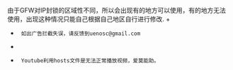   由于GFW对IP封锁的区域性不同，所以会出现有的地方可以使用，有的地方无法使用，出现这种情况只能自己根据自己地区自行进行修改.
+	   
+	   如出广告拦截失误，请反馈到uenosc@gmail.com
+	   
+	   Youtube利用hosts文件是无法正常播放视频，爱莫能助。
